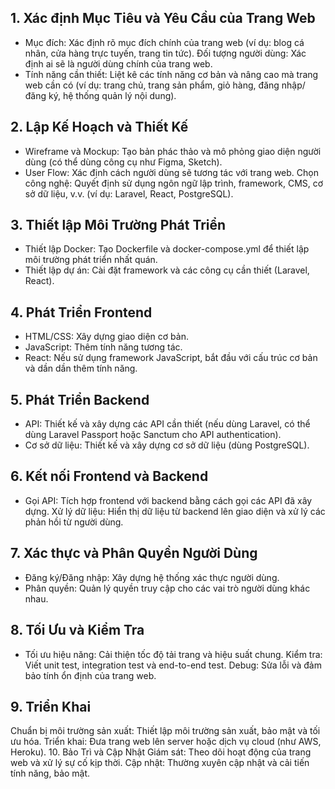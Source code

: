 ## 1. Xác định Mục Tiêu và Yêu Cầu của Trang Web

-   Mục đích: Xác định rõ mục đích chính của trang web (ví dụ: blog cá nhân, cửa hàng trực tuyến, trang tin tức).
    Đối tượng người dùng: Xác định ai sẽ là người dùng chính của trang web.
-   Tính năng cần thiết: Liệt kê các tính năng cơ bản và nâng cao mà trang web cần có (ví dụ: trang chủ, trang sản phẩm, giỏ hàng, đăng nhập/đăng ký, hệ thống quản lý nội dung).

## 2. Lập Kế Hoạch và Thiết Kế

-   Wireframe và Mockup: Tạo bản phác thảo và mô phỏng giao diện người dùng (có thể dùng công cụ như Figma, Sketch).
-   User Flow: Xác định cách người dùng sẽ tương tác với trang web.
    Chọn công nghệ: Quyết định sử dụng ngôn ngữ lập trình, framework, CMS, cơ sở dữ liệu, v.v. (ví dụ: Laravel, React, PostgreSQL).

## 3. Thiết lập Môi Trường Phát Triển

-   Thiết lập Docker: Tạo Dockerfile và docker-compose.yml để thiết lập môi trường phát triển nhất quán.
-   Thiết lập dự án: Cài đặt framework và các công cụ cần thiết (Laravel, React).

## 4. Phát Triển Frontend

-   HTML/CSS: Xây dựng giao diện cơ bản.
-   JavaScript: Thêm tính năng tương tác.
-   React: Nếu sử dụng framework JavaScript, bắt đầu với cấu trúc cơ bản và dần dần thêm tính năng.

## 5. Phát Triển Backend

-   API: Thiết kế và xây dựng các API cần thiết (nếu dùng Laravel, có thể dùng Laravel Passport hoặc Sanctum cho API authentication).
-   Cơ sở dữ liệu: Thiết kế và xây dựng cơ sở dữ liệu (dùng PostgreSQL).

## 6. Kết nối Frontend và Backend

-   Gọi API: Tích hợp frontend với backend bằng cách gọi các API đã xây dựng.
    Xử lý dữ liệu: Hiển thị dữ liệu từ backend lên giao diện và xử lý các phản hồi từ người dùng.

## 7. Xác thực và Phân Quyền Người Dùng

-   Đăng ký/Đăng nhập: Xây dựng hệ thống xác thực người dùng.
-   Phân quyền: Quản lý quyền truy cập cho các vai trò người dùng khác nhau.

## 8. Tối Ưu và Kiểm Tra

-   Tối ưu hiệu năng: Cải thiện tốc độ tải trang và hiệu suất chung.
    Kiểm tra: Viết unit test, integration test và end-to-end test.
    Debug: Sửa lỗi và đảm bảo tính ổn định của trang web.

## 9. Triển Khai

Chuẩn bị môi trường sản xuất: Thiết lập môi trường sản xuất, bảo mật và tối ưu hóa.
Triển khai: Đưa trang web lên server hoặc dịch vụ cloud (như AWS, Heroku). 10. Bảo Trì và Cập Nhật
Giám sát: Theo dõi hoạt động của trang web và xử lý sự cố kịp thời.
Cập nhật: Thường xuyên cập nhật và cải tiến tính năng, bảo mật.
